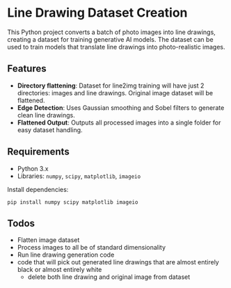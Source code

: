 # Line Drawing Dataset Creation

This Python project converts a batch of photo images into line drawings, creating a dataset for training generative AI models. The dataset can be used to train models that translate line drawings into photo-realistic images.

## Features

- **Directory flattening**: Dataset for line2img training will have just 2 directories: images and line drawings. Original image dataset will be flattened.
- **Edge Detection**: Uses Gaussian smoothing and Sobel filters to generate clean line drawings.
- **Flattened Output**: Outputs all processed images into a single folder for easy dataset handling.

## Requirements

- Python 3.x
- Libraries: `numpy`, `scipy`, `matplotlib`, `imageio`

Install dependencies:

``` 
pip install numpy scipy matplotlib imageio
```



## Todos

- Flatten image dataset
- Process images to all be of standard dimensionality
- Run line drawing generation code
- code that will pick out generated line drawings that are almost entirely black or almost entirely white
   - delete both line drawing and original image from dataset 
